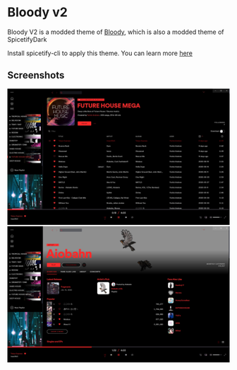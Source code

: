 # Bloody v2

Bloody V2 is a modded theme of [Bloody](https://github.com/morpheusthewhite/spicetify-themes/tree/master/Bloody), which is also a modded theme of SpicetifyDark

Install spicetify-cli to apply this theme. You can learn more [here](https://github.com/khanhas/spicetify-cli)

## Screenshots

![MacOS Spotify #1](screenshot1.jpg)
![MacOS Spotify #2](screenshot2.jpg)
